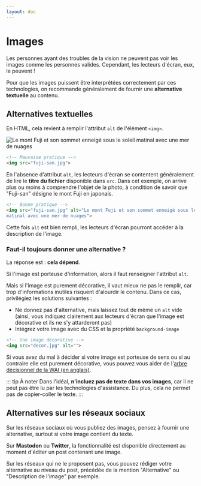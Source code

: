```yaml
---
layout: doc
---
```


# Images

Les personnes ayant des troubles de la vision ne peuvent pas voir les images comme les personnes valides.
Cependant, les lecteurs d'écran, eux, le peuvent !

Pour que les images puissent être interprétées correctement par ces technologies, 
on recommande généralement de fournir une **alternative textuelle** au contenu.

## Alternatives textuelles

En HTML, cela revient à remplir l'attribut `alt` de l'élément `<img>`.

![Le mont Fuji et son sommet enneigé sous le soleil matinal avec une mer de nuages](/accessibilite/fuji-san.jpg)

``` html
<!-- Mauvaise pratique -->
<img src="fuji-san.jpg">
```

En l'absence d'attribut `alt`, les lecteurs d'écran se contentent généralement de lire le **titre du fichier** disponible dans `src`.
Dans cet exemple, on arrive plus ou moins à comprendre l'objet de la photo, à condition de savoir que "Fuji-san" désigne le mont Fuji en japonais.

``` html
<!-- Bonne pratique -->
<img src="fuji-san.jpg" alt="Le mont Fuji et son sommet enneigé sous le soleil 
matinal avec une mer de nuages">
```

Cette fois `alt` est bien rempli, les lecteurs d'écran pourront accéder à la description de l'image.

### Faut-il toujours donner une alternative ?

La réponse est : **cela dépend**.

Si l'image est porteuse d'information, alors il faut renseigner l'attribut `alt`.

Mais si l'image est purement décorative, il vaut mieux ne pas le remplir, car trop d'informations inutiles risquent d'alourdir le contenu.
Dans ce cas, privilégiez les solutions suivantes :

- Ne donnez pas d'alternative, mais laissez tout de même un `alt` vide 
(ainsi, vous indiquez clairement aux lecteurs d'écran que l'image est décorative et ils ne s'y attarderont pas)
- Intégrez votre image avec du CSS et la propriété `background-image`

``` html
<!-- Une image décorative -->
<img src="decor.jpg" alt="">
```

Si vous avez du mal à décider si votre image est porteuse de sens ou si au contraire elle est purement décorative, 
vous pouvez vous aider de l'[arbre décisionnel de la WAI (en anglais)](https://www.w3.org/WAI/tutorials/images/decision-tree/).

::: tip À noter
Dans l'idéal, **n'incluez pas de texte dans vos images**, car il ne peut pas être lu par les technologies d'assistance.
Du plus, cela ne permet pas de copier-coller le texte.
:::

## Alternatives sur les réseaux sociaux

Sur les réseaux sociaux où vous publiez des images, pensez à fournir une alternative, surtout si votre image contient du texte.

Sur **Mastodon** ou **Twitter**, la fonctionnalité est disponible directement au moment d'éditer un post contenant une image.

Sur les réseaux qui ne le proposent pas, vous pouvez rédiger votre alternative au niveau du post, précédée de la mention
"Alternative" ou "Description de l'image" par exemple.